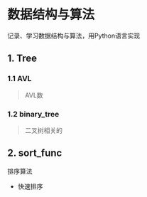 # 数据结构与算法

记录、学习数据结构与算法，用Python语言实现



## 1. Tree

### 1.1 AVL

>   AVL数

### 1.2 binary_tree

>    二叉树相关的





## 2. sort_func

排序算法

*   快速排序

